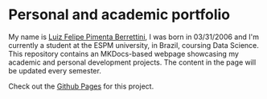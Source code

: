 # Personal and academic portfolio

My name is [Luiz Felipe Pimenta Berrettini](github.com/PimentaBrrt), I was born in 03/31/2006 and I'm currently a student at the ESPM university, in Brazil, coursing Data Science. 
This repository contains an MKDocs-based webpage showcasing my academic and personal development projects. The content in the page will be updated every semester.

Check out the [Github Pages](pimentabrrt.github.io/portfolio) for this project. 
